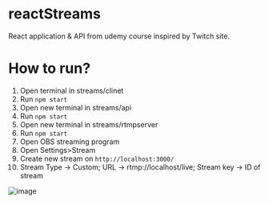 # reactStreams

React application &amp; API from udemy course inspired by Twitch site.

# How to run?

1. Open terminal in streams/clinet
2. Run `npm start`
3. Open new terminal in streams/api
4. Run `npm start`
5. Open new terminal in streams/rtmpserver
6. Run `npm start`
7. Open OBS streaming program
8. Open Settings>Stream
9. Create new stream on `http://localhost:3000/`
10. Stream Type -> Custom; URL -> rtmp://localhost/live; Stream key -> ID of stream

![image](https://user-images.githubusercontent.com/22200025/176415084-7c46ab26-08e7-4535-a0a4-b8a398336efb.png)
